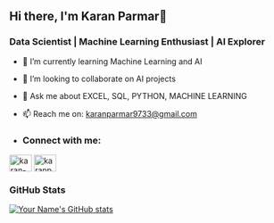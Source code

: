 
## Hi there, I'm Karan Parmar👋
### Data Scientist | Machine Learning Enthusiast | AI Explorer

- 🌱 I’m currently learning Machine Learning and AI 
- 👯 I’m looking to collaborate on AI projects
- 💬 Ask me about EXCEL, SQL, PYTHON, MACHINE LEARNING 
- 📫 Reach me on: karanparmar9733@gmail.com

- <h3 align="left">Connect with me:</h3>
<p align="left">
<a href="https://in.linkedin.com/in/karan-parmar-3a0651216" target="blank"><img align="center" src="https://raw.githubusercontent.com/rahuldkjain/github-profile-readme-generator/master/src/images/icons/Social/linked-in-alt.svg" alt="karan-parmar-3a0651216" height="30" width="40" /></a>
<a href="https://www.kaggle.com/karanparmar03" target="blank"><img align="center" src="https://raw.githubusercontent.com/rahuldkjain/github-profile-readme-generator/master/src/images/icons/Social/kaggle.svg" alt="karanparmar03" height="30" width="40" /></a>
</p>

### GitHub Stats
[![Your Name's GitHub stats](https://github-readme-stats.vercel.app/api?username=YourGitHubUsername&show_icons=true&theme=radical)](https://github.com/Karan4050)
